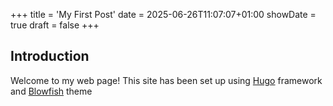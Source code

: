 +++
title = 'My First Post'
date = 2025-06-26T11:07:07+01:00
showDate = true
draft = false
+++
## Introduction
Welcome to my web page! This site has been set up using [Hugo](https://gohugo.io/) framework and [Blowfish](https://blowfish.page/) theme